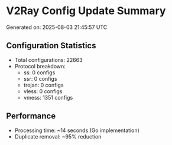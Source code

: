 # V2Ray Config Update Summary
Generated on: 2025-08-03 21:45:57 UTC

## Configuration Statistics
- Total configurations: 22663
- Protocol breakdown:
  - ss: 0 configs
  - ssr: 0 configs
  - trojan: 0 configs
  - vless: 0 configs
  - vmess: 1351 configs

## Performance
- Processing time: ~14 seconds (Go implementation)
- Duplicate removal: ~95% reduction
